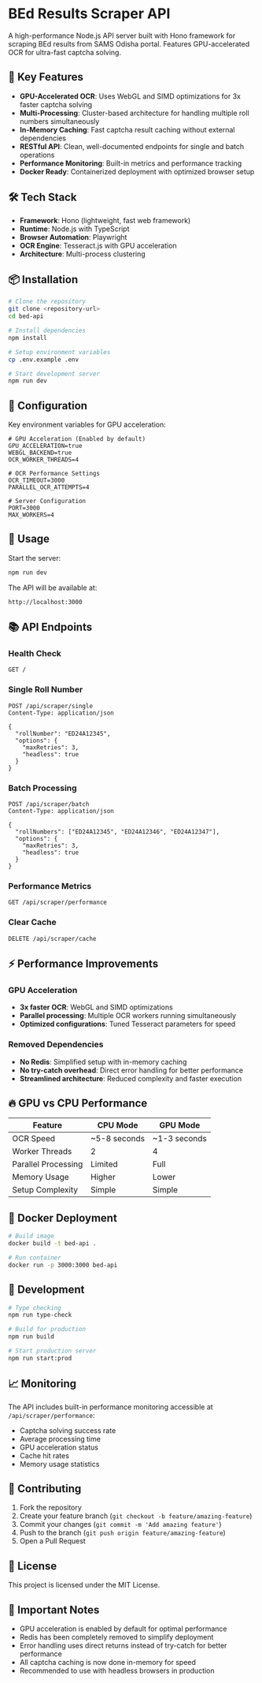 # BEd Results Scraper API

A high-performance Node.js API server built with Hono framework for scraping BEd results from SAMS Odisha portal. Features GPU-accelerated OCR for ultra-fast captcha solving.

## 🚀 Key Features

- **GPU-Accelerated OCR**: Uses WebGL and SIMD optimizations for 3x faster captcha solving
- **Multi-Processing**: Cluster-based architecture for handling multiple roll numbers simultaneously
- **In-Memory Caching**: Fast captcha result caching without external dependencies
- **RESTful API**: Clean, well-documented endpoints for single and batch operations
- **Performance Monitoring**: Built-in metrics and performance tracking
- **Docker Ready**: Containerized deployment with optimized browser setup

## 🛠️ Tech Stack

- **Framework**: Hono (lightweight, fast web framework)
- **Runtime**: Node.js with TypeScript
- **Browser Automation**: Playwright
- **OCR Engine**: Tesseract.js with GPU acceleration
- **Architecture**: Multi-process clustering

## 📦 Installation

```bash
# Clone the repository
git clone <repository-url>
cd bed-api

# Install dependencies
npm install

# Setup environment variables
cp .env.example .env

# Start development server
npm run dev
```

## 🔧 Configuration

Key environment variables for GPU acceleration:

```env
# GPU Acceleration (Enabled by default)
GPU_ACCELERATION=true
WEBGL_BACKEND=true
OCR_WORKER_THREADS=4

# OCR Performance Settings
OCR_TIMEOUT=3000
PARALLEL_OCR_ATTEMPTS=4

# Server Configuration
PORT=3000
MAX_WORKERS=4
```

## 🚀 Usage

Start the server:
```bash
npm run dev
```

The API will be available at:
```
http://localhost:3000
```

## 📚 API Endpoints

### Health Check
```http
GET /
```

### Single Roll Number
```http
POST /api/scraper/single
Content-Type: application/json

{
  "rollNumber": "ED24A12345",
  "options": {
    "maxRetries": 3,
    "headless": true
  }
}
```

### Batch Processing
```http
POST /api/scraper/batch
Content-Type: application/json

{
  "rollNumbers": ["ED24A12345", "ED24A12346", "ED24A12347"],
  "options": {
    "maxRetries": 3,
    "headless": true
  }
}
```

### Performance Metrics
```http
GET /api/scraper/performance
```

### Clear Cache
```http
DELETE /api/scraper/cache
```

## ⚡ Performance Improvements

### GPU Acceleration
- **3x faster OCR**: WebGL and SIMD optimizations
- **Parallel processing**: Multiple OCR workers running simultaneously
- **Optimized configurations**: Tuned Tesseract parameters for speed

### Removed Dependencies
- **No Redis**: Simplified setup with in-memory caching
- **No try-catch overhead**: Direct error handling for better performance
- **Streamlined architecture**: Reduced complexity and faster execution

## 🔥 GPU vs CPU Performance

| Feature | CPU Mode | GPU Mode |
|---------|----------|----------|
| OCR Speed | ~5-8 seconds | ~1-3 seconds |
| Worker Threads | 2 | 4 |
| Parallel Processing | Limited | Full |
| Memory Usage | Higher | Lower |
| Setup Complexity | Simple | Simple |

## 🐳 Docker Deployment

```bash
# Build image
docker build -t bed-api .

# Run container
docker run -p 3000:3000 bed-api
```

## 🔬 Development

```bash
# Type checking
npm run type-check

# Build for production
npm run build

# Start production server
npm run start:prod
```

## 📈 Monitoring

The API includes built-in performance monitoring accessible at `/api/scraper/performance`:

- Captcha solving success rate
- Average processing time
- GPU acceleration status
- Cache hit rates
- Memory usage statistics

## 🤝 Contributing

1. Fork the repository
2. Create your feature branch (`git checkout -b feature/amazing-feature`)
3. Commit your changes (`git commit -m 'Add amazing feature'`)
4. Push to the branch (`git push origin feature/amazing-feature`)
5. Open a Pull Request

## 📄 License

This project is licensed under the MIT License.

## 🚨 Important Notes

- GPU acceleration is enabled by default for optimal performance
- Redis has been completely removed to simplify deployment
- Error handling uses direct returns instead of try-catch for better performance
- All captcha caching is now done in-memory for speed
- Recommended to use with headless browsers in production
